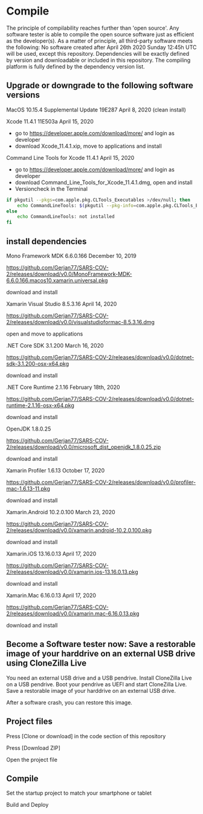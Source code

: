 # Compile

The principle of compilability reaches further than 'open source'. Any software tester is able to compile the open source software just as efficient as the developer(s).
As a matter of principle, all third-party software meets the following:
No software created after April 26th 2020 Sunday 12:45h UTC will be used, except this repository.
Dependencies will be exactly defined by version and downloadable or included in this repository.
The compiling platform is fully defined by the dependency version list.

## Upgrade or downgrade to the following software versions

MacOS 10.15.4 Supplemental Update 19E287 April 8, 2020 (clean install)

Xcode 11.4.1 11E503a April 15, 2020
  - go to https://developer.apple.com/download/more/ and login as developer
  - download Xcode_11.4.1.xip, move to applications and install

Command Line Tools for Xcode 11.4.1 April 15, 2020

- go to https://developer.apple.com/download/more/ and login as developer
- download Command_Line_Tools_for_Xcode_11.4.1.dmg, open and install
- Versioncheck in the Terminal
```zsh
if pkgutil --pkgs=com.apple.pkg.CLTools_Executables >/dev/null; then
    echo CommandLineTools: $(pkgutil --pkg-info=com.apple.pkg.CLTools_Executables | awk '/version:/ {print $2}')
else
    echo CommandLineTools: not installed
fi
```

## install dependencies

Mono Framework MDK 6.6.0.166 December 10, 2019

https://github.com/Gerjan77/SARS-COV-2/releases/download/v0.0/MonoFramework-MDK-6.6.0.166.macos10.xamarin.universal.pkg 

download and install

Xamarin Visual Studio 8.5.3.16 April 14, 2020

https://github.com/Gerjan77/SARS-COV-2/releases/download/v0.0/visualstudioformac-8.5.3.16.dmg

open and move to applications

.NET Core SDK 3.1.200 March 16, 2020

https://github.com/Gerjan77/SARS-COV-2/releases/download/v0.0/dotnet-sdk-3.1.200-osx-x64.pkg

download and install

.NET Core Runtime 2.1.16 February 18th, 2020 

https://github.com/Gerjan77/SARS-COV-2/releases/download/v0.0/dotnet-runtime-2.1.16-osx-x64.pkg

download and install

OpenJDK 1.8.0.25

https://github.com/Gerjan77/SARS-COV-2/releases/download/v0.0/microsoft_dist_openjdk_1.8.0.25.zip

download and install

Xamarin Profiler 1.6.13 October 17, 2020

https://github.com/Gerjan77/SARS-COV-2/releases/download/v0.0/profiler-mac-1.6.13-11.pkg

download and install

Xamarin.Android 10.2.0.100 March 23, 2020

https://github.com/Gerjan77/SARS-COV-2/releases/download/v0.0/xamarin.android-10.2.0.100.pkg

download and install

Xamarin.iOS 13.16.0.13 April 17, 2020

https://github.com/Gerjan77/SARS-COV-2/releases/download/v0.0/xamarin.ios-13.16.0.13.pkg

download and install

Xamarin.Mac 6.16.0.13 April 17, 2020

https://github.com/Gerjan77/SARS-COV-2/releases/download/v0.0/xamarin.mac-6.16.0.13.pkg

download and install

## Become a Software tester now: Save a restorable image of your harddrive on an external USB drive using CloneZilla Live

You need an external USB drive and a USB pendrive. Install CloneZilla Live on a USB pendrive. Boot your pendrive as UEFI and start CloneZilla Live. Save a restorable image of your harddrive on an external USB drive. 

After a software crash, you can restore this image.

## Project files

Press [Clone or download] in the code section of this repository

Press [Download ZIP]

Open the project file

## Compile

Set the startup project to match your smartphone or tablet

Build and Deploy
